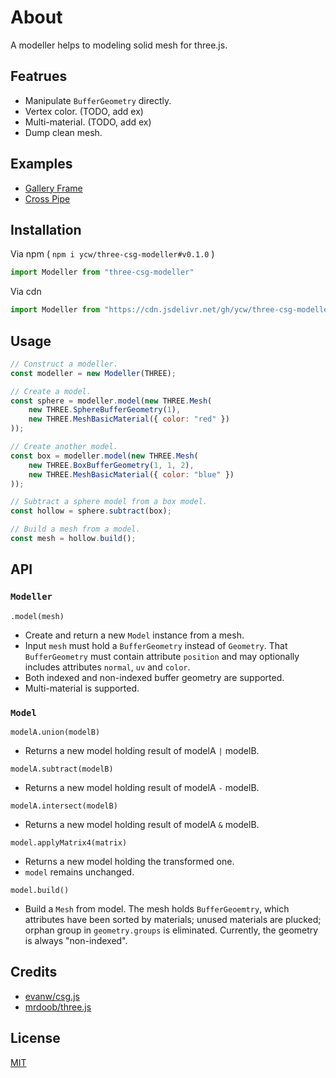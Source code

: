 # About

A modeller helps to modeling solid mesh for three.js. 

## Featrues

- Manipulate `BufferGeometry` directly.
- Vertex color. (TODO, add ex)
- Multi-material. (TODO, add ex)
- Dump clean mesh.

## Examples

- [Gallery Frame](https://ycw.github.io/three-csg-modeller/examples/gallery-frame)
- [Cross Pipe](https://ycw.github.io/three-csg-modeller/examples/cross-pipe)

## Installation

Via npm ( `npm i ycw/three-csg-modeller#v0.1.0` )

```js
import Modeller from "three-csg-modeller"
```

Via cdn

```js
import Modeller from "https://cdn.jsdelivr.net/gh/ycw/three-csg-modeller@0.1.0/src/index.js"
```

## Usage

```js
// Construct a modeller.
const modeller = new Modeller(THREE);

// Create a model.
const sphere = modeller.model(new THREE.Mesh(
    new THREE.SphereBufferGeometry(1),
    new THREE.MeshBasicMaterial({ color: "red" })
));

// Create another model.
const box = modeller.model(new THREE.Mesh(
    new THREE.BoxBufferGeometry(1, 1, 2),
    new THREE.MeshBasicMaterial({ color: "blue" })
));

// Subtract a sphere model from a box model.
const hollow = sphere.subtract(box);

// Build a mesh from a model.
const mesh = hollow.build();
```

## API

### `Modeller`

`.model(mesh)`
- Create and return a new `Model` instance from a mesh.
- Input `mesh` must hold a `BufferGeometry` instead of `Geometry`. That 
  `BufferGeometry` must contain attribute `position` and may optionally
  includes attributes `normal`, `uv` and `color`. 
- Both indexed and non-indexed buffer geometry are supported.
- Multi-material is supported.

### `Model`

`modelA.union(modelB)`
- Returns a new model holding result of modelA `|` modelB.

`modelA.subtract(modelB)`
- Returns a new model holding result of modelA `-` modelB.

`modelA.intersect(modelB)`
- Returns a new model holding result of modelA `&` modelB.

`model.applyMatrix4(matrix)` 
- Returns a new model holding the transformed one. 
- `model` remains unchanged.

`model.build()`
- Build a `Mesh` from model. The mesh holds `BufferGeoemtry`, which attributes
  have been sorted by materials; unused materials are plucked; orphan group 
  in `geometry.groups` is eliminated. Currently, the geometry is always 
  "non-indexed".

## Credits

- [evanw/csg.js](https://evanw.github.io/csg.js/)
- [mrdoob/three.js](https://github.com/mrdoob/three.js)

## License

[MIT](LICENSE)